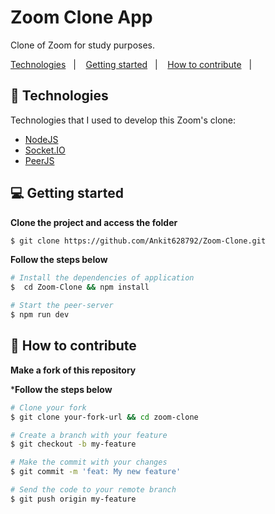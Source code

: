 

# Zoom Clone App

<p align="left">Clone of Zoom for study purposes.</p>

<p align="left">
  <a href="#-technologies">Technologies</a>&nbsp;&nbsp;&nbsp;|&nbsp;&nbsp;&nbsp;
  <a href="#-getting-started">Getting started</a>&nbsp;&nbsp;&nbsp;|&nbsp;&nbsp;&nbsp;
  <a href="#-how-to-contribute">How to contribute</a>&nbsp;&nbsp;&nbsp;|&nbsp;&nbsp;&nbsp;
</p>

## 🚀 Technologies

Technologies that I used to develop this Zoom's clone:

- [NodeJS](https://nodejs.org/en/)
- [Socket.IO](https://socket.io/)
- [PeerJS](https://peerjs.com/)

## 💻 Getting started

**Clone the project and access the folder**

```bash
$ git clone https://github.com/Ankit628792/Zoom-Clone.git
```

**Follow the steps below**

```bash
# Install the dependencies of application
$  cd Zoom-Clone && npm install

# Start the peer-server
$ npm run dev
```

## 🤔 How to contribute

**Make a fork of this repository**

***Follow the steps below**

```bash
# Clone your fork
$ git clone your-fork-url && cd zoom-clone

# Create a branch with your feature
$ git checkout -b my-feature

# Make the commit with your changes
$ git commit -m 'feat: My new feature'

# Send the code to your remote branch
$ git push origin my-feature
```

